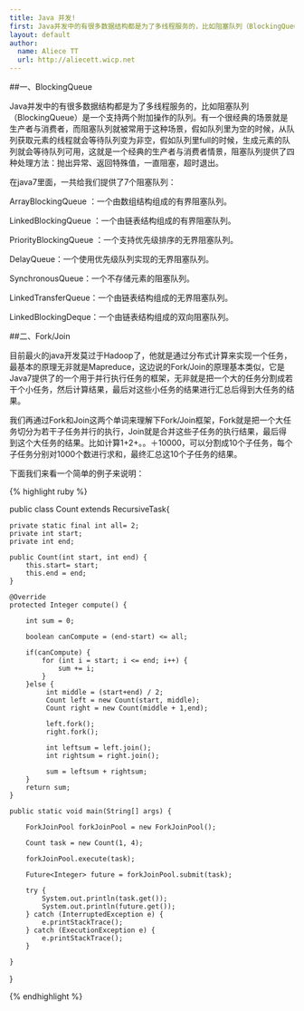 ```yaml
---
title: Java 并发!
first: Java并发中的有很多数据结构都是为了多线程服务的，比如阻塞队列（BlockingQueue）是一个支持两个附加操作的队列。
layout: default
author:
  name: Aliece TT
  url: http://aliecett.wicp.net
---
```


##一、BlockingQueue

Java并发中的有很多数据结构都是为了多线程服务的，比如阻塞队列（BlockingQueue）是一个支持两个附加操作的队列。有一个很经典的场景就是生产者与消费者，而阻塞队列就被常用于这种场景，假如队列里为空的时候，从队列获取元素的线程就会等待队列变为非空，假如队列里full的时候，生成元素的队列就会等待队列可用，这就是一个经典的生产者与消费者情景，阻塞队列提供了四种处理方法：抛出异常、返回特殊值，一直阻塞，超时退出。

在java7里面，一共给我们提供了7个阻塞队列：

ArrayBlockingQueue ：一个由数组结构组成的有界阻塞队列。

LinkedBlockingQueue ：一个由链表结构组成的有界阻塞队列。

PriorityBlockingQueue ：一个支持优先级排序的无界阻塞队列。

DelayQueue：一个使用优先级队列实现的无界阻塞队列。

SynchronousQueue：一个不存储元素的阻塞队列。

LinkedTransferQueue：一个由链表结构组成的无界阻塞队列。

LinkedBlockingDeque：一个由链表结构组成的双向阻塞队列。

##二、Fork/Join

目前最火的java开发莫过于Hadoop了，他就是通过分布式计算来实现一个任务，最基本的原理无非就是Mapreduce，这边说的Fork/Join的原理基本类似，它是Java7提供了的一个用于并行执行任务的框架，无非就是把一个大的任务分割成若干个小任务，然后计算结果，最后对这些小任务的结果进行汇总后得到大任务的结果。

我们再通过Fork和Join这两个单词来理解下Fork/Join框架，Fork就是把一个大任务切分为若干子任务并行的执行，Join就是合并这些子任务的执行结果，最后得到这个大任务的结果。比如计算1+2+。。＋10000，可以分割成10个子任务，每个子任务分别对1000个数进行求和，最终汇总这10个子任务的结果。

下面我们来看一个简单的例子来说明：

{% highlight ruby %}

public class Count extends RecursiveTask<Integer>{
	
	private static final int all= 2;
	private int start;
	private int end;

	public Count(int start, int end) {
		this.start= start;
		this.end = end;
	}

	@Override
	protected Integer compute() {
		
		int sum = 0;
		
		boolean canCompute = (end-start) <= all;
		
		if(canCompute) {
			for (int i = start; i <= end; i++) {
				sum += i;
			}
		}else {
			 int middle = (start+end) / 2;
			 Count left = new Count(start, middle);
			 Count right = new Count(middle + 1,end);
			 
			 left.fork();
			 right.fork();
			 
			 int leftsum = left.join();
			 int rightsum = right.join();
			 
			 sum = leftsum + rightsum;
		}
		return sum;
	}
	
	public static void main(String[] args) {
		
		ForkJoinPool forkJoinPool = new ForkJoinPool();
		
		Count task = new Count(1, 4);
		
		forkJoinPool.execute(task);  
		
		Future<Integer> future = forkJoinPool.submit(task);
		
		try {
			System.out.println(task.get());
			System.out.println(future.get());
		} catch (InterruptedException e) {
			e.printStackTrace();
		} catch (ExecutionException e) {
			e.printStackTrace();
		}
		
	}

}

{% endhighlight %}